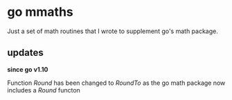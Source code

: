 # go mmaths

Just a set of math routines that I wrote to supplement go's math package.

## updates

**since go v1.10**

Function *Round* has been changed to *RoundTo* as the go math package now includes a *Round* functon